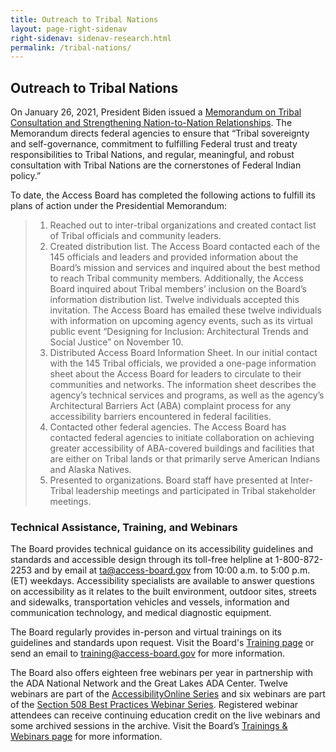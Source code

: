 ```yaml
---
title: Outreach to Tribal Nations
layout: page-right-sidenav
right-sidenav: sidenav-research.html
permalink: /tribal-nations/
---
```


## Outreach to Tribal Nations
On January 26, 2021, President Biden issued a [Memorandum on Tribal Consultation and Strengthening Nation-to-Nation Relationships](https://www.whitehouse.gov/briefing-room/presidential-actions/2021/01/26/memorandum-on-tribal-consultation-and-strengthening-nation-to-nation-relationships/). The Memorandum directs federal agencies to ensure that “Tribal sovereignty and self-governance, commitment to fulfilling Federal trust and treaty responsibilities to Tribal Nations, and regular, meaningful, and robust consultation with Tribal Nations are the cornerstones of Federal Indian policy.” 

To date, the Access Board has completed the following actions to fulfill its plans of action under the Presidential Memorandum:

> 1.	Reached out to inter-tribal organizations and created contact list of Tribal officials and community leaders.
> 2.	Created distribution list. The Access Board contacted each of the 145 officials and leaders and provided information about the Board’s mission and services and inquired about the best method to reach Tribal community members. Additionally, the Access Board inquired about Tribal members’ inclusion on the Board’s information distribution list. Twelve individuals accepted this invitation. The Access Board has emailed these twelve individuals with information on upcoming agency events, such as its virtual public event “Designing for Inclusion: Architectural Trends and Social Justice” on November 10.
> 3.	Distributed Access Board Information Sheet. In our initial contact with the 145 Tribal officials, we provided a one-page information sheet about the Access Board for leaders to circulate to their communities and networks. The information sheet describes the agency’s technical services and programs, as well as the agency’s Architectural Barriers Act (ABA) complaint process for any accessibility barriers encountered in federal facilities. 
> 4.	Contacted other federal agencies. The Access Board has contacted federal agencies to initiate collaboration on achieving greater accessibility of ABA-covered buildings and facilities that are either on Tribal lands or that primarily serve American Indians and Alaska Natives.
> 5.	Presented to organizations. Board staff have presented at Inter-Tribal leadership meetings and participated in Tribal stakeholder meetings.

### Technical Assistance, Training, and Webinars
The Board provides technical guidance on its accessibility guidelines and standards and accessible design through its toll-free helpline at 1-800-872-2253 and by email at <ta@access-board.gov> from 10:00 a.m. to 5:00 p.m. (ET) weekdays. Accessibility specialists are available to answer questions on accessibility as it relates to the built environment, outdoor sites, streets and sidewalks, transportation vehicles and vessels, information and communication technology, and medical diagnostic equipment.

The Board regularly provides in-person and virtual trainings on its guidelines and standards upon request. Visit the Board's [Training page](https://www.access-board.gov/webinars/training.html) or send an email to <training@access-board.gov> for more information.

The Board also offers eighteen free webinars per year in partnership with the ADA National Network and the Great Lakes ADA Center. Twelve webinars are part of the [AccessibilityOnline Series](https://www.accessibilityonline.org/ao) and six webinars are part of the [Section 508 Best Practices Webinar Series](https://www.accessibilityonline.org/cioc-508). Registered webinar attendees can receive continuing education credit on the live webinars and some archived sessions in the archive. Visit the Board’s [Trainings & Webinars page](https://www.access-board.gov/webinars/) for more information.
